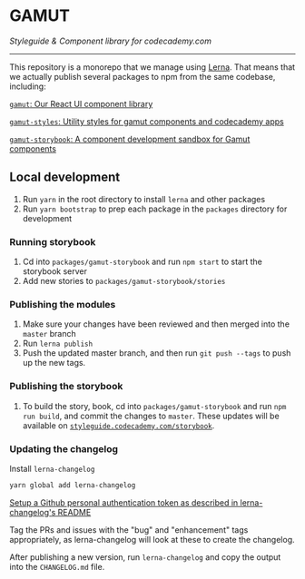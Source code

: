 # GAMUT

*Styleguide & Component library for codecademy.com*

---

This repository is a monorepo that we manage using [Lerna](https://lernajs.io/). That means that we actually publish several packages to npm from the same codebase, including:

[`gamut`: Our React UI component library](/packages/gamut/README.md)

[`gamut-styles`: Utility styles for gamut components and codecademy apps](/packages/gamut-styles/README.md)

[`gamut-storybook`: A component development sandbox for Gamut components](/packages/gamut-storybook/README.md)

## Local development

1. Run `yarn` in the root directory to install `lerna` and other packages
1. Run `yarn bootstrap` to prep each package in the `packages` directory for development

### Running storybook

1. Cd into `packages/gamut-storybook` and run `npm start` to start the storybook server
1. Add new stories to `packages/gamut-storybook/stories`

### Publishing the modules

1. Make sure your changes have been reviewed and then merged into the `master` branch
1. Run `lerna publish`
1. Push the updated master branch, and then run `git push --tags` to push up the new tags.

### Publishing the storybook

1. To build the story, book, cd into `packages/gamut-storybook` and run `npm run build`, and commit the changes to `master`. These updates will be available on [`styleguide.codecademy.com/storybook`](http://styleguide.codecademy.com/storybook).

### Updating the changelog

Install `lerna-changelog`

```bash
yarn global add lerna-changelog
```

[Setup a Github personal authentication token as described in lerna-changelog's README](https://github.com/lerna/lerna-changelog)

Tag the PRs and issues with the "bug" and "enhancement" tags appropriately, as lerna-changelog will look at these to create the changelog.

After publishing a new version, run `lerna-changelog` and copy the output into the `CHANGELOG.md` file.
